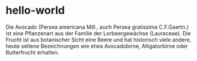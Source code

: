 # hello-world
Die Avocado (Persea americana Mill., auch Persea gratissima C.F.Gaertn.) ist eine Pflanzenart aus der Familie der Lorbeergewächse (Lauraceae). Die Frucht ist aus botanischer Sicht eine Beere und hat historisch viele andere, heute seltene Bezeichnungen wie etwa Avocadobirne, Alligatorbirne oder Butterfrucht erhalten.
